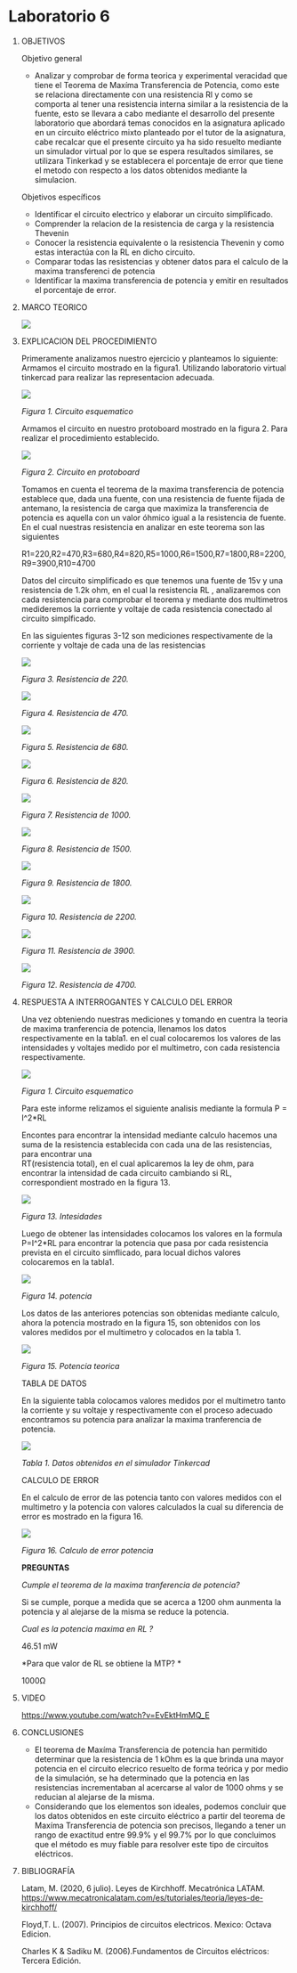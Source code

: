 # Laboratorio 6
1. OBJETIVOS 

   Objetivo general
   
   * Analizar y comprobar de forma teorica y experimental veracidad que tiene el Teorema de Maxíma Transferencia de Potencia, como este se relaciona directamente con una resistencia Rl  y como se comporta al tener una resistencia interna similar a la resistencia de la fuente, esto se llevara a cabo mediante el desarrollo del presente laboratorio que abordará temas conocidos en la asignatura aplicado en un circuito eléctrico mixto planteado por el tutor de la asignatura, cabe recalcar que el presente circuito ya ha sido resuelto mediante un simulador virtual por lo que se espera resultados similares, se utilizara Tinkerkad y se establecera el porcentaje de error que tiene el metodo con respecto a los datos obtenidos mediante la simulacion.
 

   Objetivos específicos
   
   * Identificar el circuito electrico y elaborar un circuito simplificado.
   * Comprender la relacion de la resistencia de carga y la resistencia Thevenin
   * Conocer la resistencia equivalente o la resistencia Thevenin y como estas interactúa con la RL en dicho circuito.
   * Comparar todas las resistencias y obtener datos para el calculo de la maxima transferenci de potencia
   * Identificar la maxima transferencia de potencia y emitir en resultados el porcentaje de error.
   
2. MARCO TEORICO

   ![](https://github.com/jlcastro5/Laboratorio6/blob/9bb494dd060e5fad889899d3800de6e52ef50b14/LABOA3.jpeg)


3. EXPLICACION DEL PROCEDIMIENTO

   Primeramente analizamos nuestro ejercicio y planteamos lo siguiente:
   Armamos el circuito mostrado en la figura1. Utilizando laboratorio virtual tinkercad para realizar las representacion adecuada.

   ![](https://github.com/jlcastro5/Laboratorio6/blob/f57156e79eac5cbe2fdc8aea7f24c8ddef4f9643/Circuito.PNG)
   
   *Figura 1. Circuito esquematico*
   
   Armamos el circuito en nuestro protoboard mostrado en la figura 2. Para realizar el procedimiento establecido.

   ![](https://github.com/jlcastro5/Laboratorio6/blob/f57156e79eac5cbe2fdc8aea7f24c8ddef4f9643/Protoboard.PNG)
   
   *Figura 2. Circuito en protoboard*
   
   Tomamos en cuenta el teorema de la maxima transferencia de potencia establece que, dada una fuente, con una resistencia de fuente fijada de antemano, la resistencia de carga que maximiza la transferencia de potencia es aquella con un valor óhmico igual a la resistencia de fuente.
   En el cual nuestras resistencia en analizar en este teorema son las siguientes
   
   R1=220,R2=470,R3=680,R4=820,R5=1000,R6=1500,R7=1800,R8=2200,R9=3900,R10=4700 
   
   Datos del circuito simplificado es que tenemos una fuente de 15v y una resistencia de 1.2k ohm, en el cual la resistencia RL , analizaremos con cada resistencia para comprobar el teorema y mediante dos multimetros medideremos la corriente y voltaje de cada resistencia conectado al circuito simplficado.
   
   En las siguientes figuras 3-12 son mediciones respectivamente de la corriente y voltaje de cada una de las resistencias 
   
   ![](https://github.com/jlcastro5/Laboratorio6/blob/f57156e79eac5cbe2fdc8aea7f24c8ddef4f9643/R220.PNG)
   
   *Figura 3. Resistencia de 220.*

   ![](https://github.com/jlcastro5/Laboratorio6/blob/f57156e79eac5cbe2fdc8aea7f24c8ddef4f9643/R470.PNG)
   
    *Figura 4. Resistencia de 470.*
   
   ![](https://github.com/jlcastro5/Laboratorio6/blob/f57156e79eac5cbe2fdc8aea7f24c8ddef4f9643/R680.PNG)
   
    *Figura 5. Resistencia de 680.*
   
   ![](https://github.com/jlcastro5/Laboratorio6/blob/f57156e79eac5cbe2fdc8aea7f24c8ddef4f9643/R820.PNG)
   
    *Figura 6. Resistencia de 820.*

   ![](https://github.com/jlcastro5/Laboratorio6/blob/f57156e79eac5cbe2fdc8aea7f24c8ddef4f9643/R1K.PNG)
   
    *Figura 7. Resistencia de 1000.*

   ![](https://github.com/jlcastro5/Laboratorio6/blob/f57156e79eac5cbe2fdc8aea7f24c8ddef4f9643/R1.5.PNG)
   
    *Figura 8. Resistencia de 1500.*
   
   ![](https://github.com/jlcastro5/Laboratorio6/blob/f57156e79eac5cbe2fdc8aea7f24c8ddef4f9643/R1.8K.PNG)
   
    *Figura 9. Resistencia de 1800.*
   
   ![](https://github.com/jlcastro5/Laboratorio6/blob/f57156e79eac5cbe2fdc8aea7f24c8ddef4f9643/R2.2K.PNG)
   
    *Figura 10. Resistencia de 2200.*
   
   ![](https://github.com/jlcastro5/Laboratorio6/blob/f57156e79eac5cbe2fdc8aea7f24c8ddef4f9643/R3.9K.PNG)
   
   *Figura 11. Resistencia de 3900.*
   
   ![](https://github.com/jlcastro5/Laboratorio6/blob/9bb494dd060e5fad889899d3800de6e52ef50b14/R4.7K.PNG)
   
   *Figura 12. Resistencia de 4700.*
    
4. RESPUESTA A INTERROGANTES Y CALCULO DEL ERROR

   Una vez obteniendo nuestras mediciones y tomando en cuentra la teoria de maxima tranferencia de potencia, llenamos los datos respectivamente en la tabla1. en el cual colocaremos los valores de las intensidades y voltajes medido por el multimetro, con cada resistencia respectivamente.

   ![](https://github.com/jlcastro5/Laboratorio6/blob/f57156e79eac5cbe2fdc8aea7f24c8ddef4f9643/Circuito.PNG)
   
   *Figura 1. Circuito esquematico*
   
   Para este informe relizamos el siguiente analisis mediante la formula P = I^2*RL 
  
   Encontes para encontrar la intensidad mediante calculo hacemos una suma de la resistencia establecida con cada una de las resistencias, para encontrar una    
   RT(resistencia total), en el cual aplicaremos la ley de ohm, para encontrar la intensidad de cada circuito cambiando si RL, correspondient mostrado en la figura 13.

   ![](https://github.com/jlcastro5/Laboratorio6/blob/f57156e79eac5cbe2fdc8aea7f24c8ddef4f9643/Intesindades.PNG)
   
   *Figura 13. Intesidades*
   
   Luego de obtener las intensidades colocamos los valores en la formula P=I^2*RL para encontrar la potencia que pasa por cada resistencia prevista en el circuito 
   simflicado, para locual dichos valores colocaremos en la tabla1.
   
   ![](https://github.com/jlcastro5/Laboratorio6/blob/f57156e79eac5cbe2fdc8aea7f24c8ddef4f9643/Potencia.PNG)
   
   *Figura 14. potencia*
   
   Los datos de las anteriores potencias son obtenidas mediante calculo, ahora la potencia mostrado en la figura 15, son obtenidos con los valores medidos por el 
   multimetro y colocados en la tabla 1.

   ![](https://github.com/jlcastro5/Laboratorio6/blob/f57156e79eac5cbe2fdc8aea7f24c8ddef4f9643/PotenciaMultimetro.PNG)
   
   *Figura 15. Potencia teorica*
   
   TABLA DE DATOS
   
   En la siguiente tabla colocamos valores medidos por el multimetro tanto la corriente y su voltaje y respectivamente con el proceso adecuado encontramos su potencia
   para analizar la maxima tranferencia de potencia.
   
   ![](https://github.com/jlcastro5/Laboratorio6/blob/f57156e79eac5cbe2fdc8aea7f24c8ddef4f9643/Tabla6.1.PNG)
   
   *Tabla 1. Datos obtenidos en el simulador Tinkercad*
   
   CALCULO DE ERROR
   
   En el calculo de error de las potencia tanto con valores medidos con el multimetro y la potencia con valores calculados la cual su diferencia de error es mostrado
   en la figura 16.
   
   ![](https://github.com/jlcastro5/Laboratorio6/blob/f57156e79eac5cbe2fdc8aea7f24c8ddef4f9643/CalculoError.PNG)
   
   *Figura 16. Calculo de error potencia*
   
   **PREGUNTAS**
   
   *Cumple el teorema de la maxima tranferencia de potencia?*
   
   Si se cumple, porque a medida que se acerca a 1200 ohm aunmenta la potencia y al alejarse de la misma se reduce la potencia.
 
   *Cual es la potencia maxima en RL ?*
   
   46.51 mW
   
   *Para que valor de RL se obtiene la MTP? *
   
   1000Ω

5. VIDEO

    https://www.youtube.com/watch?v=EvEktHmMQ_E

6. CONCLUSIONES

     *	El teorema de Maxíma Transferencia de potencia han permitido determinar que la resistencia de 1 kOhm es la que brinda una mayor potencia en el circuito elecrico resuelto de forma teórica y por medio de la simulación, se ha determinado que la potencia en las resistencias incrementaban al acercarse al valor de 1000 ohms y se reducian al alejarse de la misma.  
     *	Considerando que los elementos son ideales, podemos concluir que los datos obtenidos en este circuito eléctrico a partir del teorema de Maxíma Transferencia de potencia son precisos, llegando a tener un rango de exactitud entre 99.9% y el 99.7% por lo que concluimos que el método es muy fiable para resolver este tipo de circuitos eléctricos. 

7. BIBLIOGRAFÍA 

   Latam, M. (2020, 6 julio). Leyes de Kirchhoff. Mecatrónica LATAM. https://www.mecatronicalatam.com/es/tutoriales/teoria/leyes-de-kirchhoff/
 
   Floyd,T. L. (2007). Principios de circuitos electricos. Mexico: Octava Edicion.
 
   Charles K & Sadiku M. (2006).Fundamentos de Circuitos eléctricos: Tercera Edición. 
